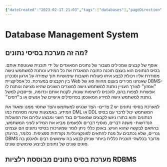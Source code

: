 ```yaml
---
{"dateCreated":"2023-02-17 21:03","tags":["databases"],"pageDirection":"rtl","dg-publish":true,"permalink":"/cs/databases/database-management-system/","dgPassFrontmatter":true}
---
```




# Database Management System

## מה זה מערכת בסיסי נתונים?
אוסף של קבצים שמכילים מצבור של נתונים המאוגדים על ידי תוכנית שעוטפת אותם. בסיס הנתונים הוא בעצם תוכנה כתובה המאגדת את כל המידע ונותנת למשתמש גישה מסודרת אליו ויכולת לבצע איתו פעולות חשובות שימושיות תוך שמירה על ארגון וסנכרון בין הקבצים במערכת.
כל אפליקציית Web שאנחנו מכירים בעצם מהווה סוג של DBMS- ״אמזון״ לצורך העניין נותנת למשתמש גישה למוצרים השונים שהיא מציעה ונותנת לו אפשרות לצפות בהם, להכניס לרשימות שונות, לקנות אותם וכדומה, ופייסבוק למשל נותנת
למשתמש גישה למידע המאוכסן בפרופילים אישיים של אנשים או ב״דפים״.

למערכת בסיסי נתונים יש 2 צדיים- הצד שנגיש למשתמש והצד שחסוי ממנו ומאגד את המידע. באמצעות שיטה מסוימת כמו DML או DDL המשתמש יכול לדבר עם בסיס הנתונים והוא בתורו ניגש לקבצים שמאוגדים בצד השני ומבצע עליהם את הפעולות הנדרשות- משנה דברים, מוסיף דברים ולפעמים מביא את המידע לעיני המשתמש, בהתאם לבקשה שהוא הגיש. באופן כללי ניתן לומר שמערכות בסיסי נתונים הם עצמים גנריים, שלא נכתבים על מנת להתאים לפונקציונליות נקודתית
ספציפית. כלומר, בהינתן DBMS מדובר בכלשהי תוכנית כללית ביותר שניתן לבצע בה שימושים רבים ולאכסן בה סוגים שונים של נתונים לביצוע שימושים שונים.

## מערכת בסיס נתונים מבוססת רלציות RDBMS
